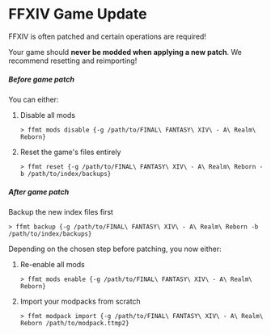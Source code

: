 # FFXIV Game Update

FFXIV is often patched and certain operations are required!

Your game should **never be modded when applying a new patch**. We recommend resetting and reimporting!


##### Before game patch
You can either:

1. Disable all mods

	```
	> ffmt mods disable {-g /path/to/FINAL\ FANTASY\ XIV\ - A\ Realm\ Reborn}
	```

2. Reset the game's files entirely 

	```
	> ffmt reset {-g /path/to/FINAL\ FANTASY\ XIV\ - A\ Realm\ Reborn -b /path/to/index/backups}
	```

##### After game patch
Backup the new index files first
```
> ffmt backup {-g /path/to/FINAL\ FANTASY\ XIV\ - A\ Realm\ Reborn -b /path/to/index/backups}
```
Depending on the chosen step before patching, you now either:

1. Re-enable all mods
	
	```
	> ffmt mods enable {-g /path/to/FINAL\ FANTASY\ XIV\ - A\ Realm\ Reborn}
	```
2. Import your modpacks from scratch
	
	```
	> ffmt modpack import {-g /path/to/FINAL\ FANTASY\ XIV\ - A\ Realm\ Reborn /path/to/modpack.ttmp2}
	```
